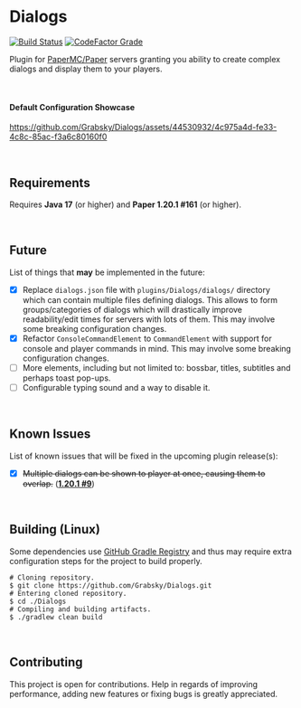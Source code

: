 # Dialogs
<span>
    <a href=""><img alt="Build Status" src="https://img.shields.io/github/actions/workflow/status/Grabsky/Dialogs/gradle.yml?style=for-the-badge&logo=github&logoColor=white&label=%20"></a>
    <a href=""><img alt="CodeFactor Grade" src="https://img.shields.io/codefactor/grade/github/Grabsky/Dialogs/main?style=for-the-badge&logo=codefactor&logoColor=white&label=%20"></a>
</span>
<p></p>

Plugin for [PaperMC/Paper](https://github.com/PaperMC/Paper) servers granting you ability to create complex dialogs and display them to your players.

<br />

#### Default Configuration Showcase
https://github.com/Grabsky/Dialogs/assets/44530932/4c975a4d-fe33-4c8c-85ac-f3a6c80160f0

<br />

## Requirements
Requires **Java 17** (or higher) and **Paper 1.20.1 #161** (or higher).

<br />

## Future
List of things that **may** be implemented in the future:
- [x] Replace `dialogs.json` file with `plugins/Dialogs/dialogs/` directory which can contain multiple files defining dialogs. This allows to form groups/categories of dialogs which will drastically improve readability/edit times for servers with lots of them. This may involve some breaking configuration changes.
- [x] Refactor `ConsoleCommandElement` to `CommandElement` with support for console and player commands in mind. This may involve some breaking configuration changes.
- [ ] More elements, including but not limited to: bossbar, titles, subtitles and perhaps toast pop-ups.
- [ ] Configurable typing sound and a way to disable it.

<br />

## Known Issues
List of known issues that will be fixed in the upcoming plugin release(s):
- [x] ~~Multiple dialogs can be shown to player at once, causing them to overlap.~~ (**[1.20.1 #9](https://github.com/Grabsky/Dialogs/releases/tag/1.20.1-9)**)

<br />

## Building (Linux)
Some dependencies use [GitHub Gradle Registry](https://docs.github.com/en/packages/working-with-a-github-packages-registry/working-with-the-gradle-registry) and thus may require extra configuration steps for the project to build properly.

```shell
# Cloning repository.
$ git clone https://github.com/Grabsky/Dialogs.git
# Entering cloned repository.
$ cd ./Dialogs
# Compiling and building artifacts.
$ ./gradlew clean build
```

<br />

## Contributing
This project is open for contributions. Help in regards of improving performance, adding new features or fixing bugs is greatly appreciated.
